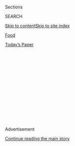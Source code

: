 <div id="app">

<div>

<div>

<div>

<div class="NYTAppHideMasthead css-1q2w90k e1suatyy0">

<div class="section css-ui9rw0 e1suatyy2">

<div class="css-eph4ug er09x8g0">

<div class="css-6n7j50">

</div>

<span class="css-1dv1kvn">Sections</span>

<div class="css-10488qs">

<span class="css-1dv1kvn">SEARCH</span>

</div>

[Skip to content](#site-content)[Skip to site
index](#site-index)

</div>

<div id="masthead-section-label" class="css-1wr3we4 eaxe0e00">

[Food](https://www.nytimes3xbfgragh.onion/section/food)

</div>

<div class="css-10698na e1huz5gh0">

</div>

</div>

<div id="masthead-bar-one" class="section hasLinks css-15hmgas e1csuq9d3">

<div class="css-uqyvli e1csuq9d0">

</div>

<div class="css-1uqjmks e1csuq9d1">

</div>

<div class="css-9e9ivx">

[](https://myaccount.nytimes3xbfgragh.onion/auth/login?response_type=cookie&client_id=vi)

</div>

<div class="css-1bvtpon e1csuq9d2">

[Today’s
Paper](https://www.nytimes3xbfgragh.onion/section/todayspaper)

</div>

</div>

</div>

</div>

<div data-aria-hidden="false">

<div id="site-content" data-role="main">

<div>

<div class="css-1aor85t" style="opacity:0.000000001;z-index:-1;visibility:hidden">

<div class="css-1hqnpie">

<div class="css-epjblv">

<span class="css-17xtcya">[Food](/section/food)</span><span class="css-x15j1o">|</span><span class="css-fwqvlz">In
Queens, Kimchi Is Just the
Start</span>

</div>

<div class="css-k008qs">

<div class="css-1iwv8en">

<span class="css-18z7m18"></span>

<div>

</div>

</div>

<span class="css-1n6z4y">https://nyti.ms/1uV5oRU</span>

<div class="css-1705lsu">

<div class="css-4xjgmj">

<div class="css-4skfbu" data-role="toolbar" data-aria-label="Social Media Share buttons, Save button, and Comments Panel with current comment count" data-testid="share-tools">

  - 
  - 
  - 
  - 
    
    <div class="css-6n7j50">
    
    </div>

  - 
  - 

</div>

</div>

</div>

</div>

</div>

</div>

<div class="css-13pd83m">

</div>

<div id="top-wrapper" class="css-1sy8kpn">

<div id="top-slug" class="css-l9onyx">

Advertisement

</div>

[Continue reading the main
story](#after-top)

<div class="ad top-wrapper" style="text-align:center;height:100%;display:block;min-height:250px">

<div id="top" class="place-ad" data-position="top" data-size-key="top">

</div>

</div>

<div id="after-top">

</div>

</div>

<div id="sponsor-wrapper" class="css-1hyfx7x">

<div id="sponsor-slug" class="css-19vbshk">

Supported by

</div>

[Continue reading the main
story](#after-sponsor)

<div id="sponsor" class="ad sponsor-wrapper" style="text-align:center;height:100%;display:block">

</div>

<div id="after-sponsor">

</div>

</div>

Critic’s
Notebook

<div class="css-1vkm6nb ehdk2mb0">

# In Queens, Kimchi Is Just the Start

</div>

<div class="css-11hetc6 sizeMedium">

<div class="css-c955wn" data-role="region" data-aria-label="Slideshow of New York’s Kimchi Belt">

<div class="css-1r9a6mz">

<div class="css-jnx78g">

<div class="css-1dv1kvn">

Slide 1 of 31
<span id="SW1hZ2U6bnl0Oi8vaW1hZ2UvMDFhMjI4NGEtOGM1MC01OGFiLTk4ZTItM2NhNmY1YTFmNzgw-0"></span>

</div>

<span class="css-g89h0y" data-aria-hidden="true"><span class="css-1gurbbl" data-amp-bind-class="[&#39;css-1gurbbl&#39;, &#39;css-1gurbbl&#39;][+undefined % 2]" data-amp-bind-text="+undefined + 1" data-testid="slideshow-inline--counter-cur">1</span><span>/</span><span data-testid="slideshow-inline--counter-total">31</span></span>

</div>

<div class="css-10gezm4">

</div>

<div class="css-r6z5ec" style="position:relative">

<div class="css-1ctlbr7">

<div class="css-14e0s5u">

<div class="css-10gyqb e1wuipb50">

</div>

<div class="css-1ms7lv3 e1wuipb50">

</div>

<div class="css-1ms7lv3 e1wuipb50">

</div>

<div class="css-1ms7lv3 e1wuipb50">

</div>

<div class="css-1ms7lv3 e1wuipb50">

</div>

<div class="css-1ms7lv3 e1wuipb50">

</div>

<div class="css-1ms7lv3 e1wuipb50">

</div>

<div class="css-1ms7lv3 e1wuipb50">

</div>

<div class="css-1ms7lv3 e1wuipb50">

</div>

<div class="css-1ms7lv3 e1wuipb50">

</div>

<div class="css-1ms7lv3 e1wuipb50">

</div>

<div class="css-1ms7lv3 e1wuipb50">

</div>

<div class="css-1ms7lv3 e1wuipb50">

</div>

<div class="css-1ms7lv3 e1wuipb50">

</div>

<div class="css-1ms7lv3 e1wuipb50">

</div>

<div class="css-1ms7lv3 e1wuipb50">

</div>

<div class="css-1ms7lv3 e1wuipb50">

</div>

<div class="css-1ms7lv3 e1wuipb50">

</div>

<div class="css-1ms7lv3 e1wuipb50">

</div>

<div class="css-1ms7lv3 e1wuipb50">

</div>

<div class="css-1ms7lv3 e1wuipb50">

</div>

<div class="css-1ms7lv3 e1wuipb50">

</div>

<div class="css-1ms7lv3 e1wuipb50">

</div>

<div class="css-1ms7lv3 e1wuipb50">

</div>

<div class="css-1ms7lv3 e1wuipb50">

</div>

<div class="css-1ms7lv3 e1wuipb50">

</div>

<div class="css-1ms7lv3 e1wuipb50">

</div>

<div class="css-1ms7lv3 e1wuipb50">

</div>

<div class="css-1ms7lv3 e1wuipb50">

</div>

<div class="css-1ms7lv3 e1wuipb50">

</div>

<div class="css-1ms7lv3 e1wuipb50">

</div>

</div>

<div class="css-500tfg">

</div>

</div>

<div class="css-1m2gac3">

<span class="css-ti7mx e13ogyst0"></span>

For people who don’t speak Korean, language isn’t the main barrier to
eating well in Queens. The greater challenge is figuring out where to go
for which foods. Here, raw fluke at Bada
Story.

<span class="css-cnj6d5 e1z0qqy90" itemprop="copyrightHolder"><span class="css-1ly73wi e1tej78p0">Credit...</span><span>Evan
Sung for The New York Times</span></span>

</div>

</div>

</div>

  - ![<span class="css-ti7mx e13ogyst0"></span> ¶ For people who don’t
    speak Korean, language isn’t the main barrier to eating well in
    Queens. The greater challenge is figuring out where to go for which
    foods. Here, raw fluke at Bada Story. ¶
    <span class="css-cnj6d5 e1z0qqy90" itemprop="copyrightHolder"><span class="css-1ly73wi e1tej78p0">Credit...</span><span>Evan
    Sung for The New York
    Times</span></span>](https://static01.graylady3jvrrxbe.onion/images/2014/12/17/dining/20141217-KOREAN-slide-HPAB/20141217-KOREAN-slide-HPAB-superJumbo.jpg)

  - ![<span class="css-ti7mx e13ogyst0"></span> ¶ When Koreans go out
    for a meal, they tend to first decide what they’re going to eat,
    then choose a restaurant that does it especially well. ¶
    <span class="css-cnj6d5 e1z0qqy90" itemprop="copyrightHolder"><span class="css-1ly73wi e1tej78p0">Credit...</span><span>Evan
    Sung for The New York
    Times</span></span>](https://static01.graylady3jvrrxbe.onion/images/2014/12/17/dining/20141217-KOREAN-slide-QFSZ/20141217-KOREAN-slide-QFSZ-superJumbo.jpg)

  - ![<span class="css-ti7mx e13ogyst0"></span> ¶ Called chicken gyoza,
    these wings at Debasaki are boned-out and filled with kimchi,
    chopped shrimp or other stuffings you would normally find in a
    dumpling. ¶
    <span class="css-cnj6d5 e1z0qqy90" itemprop="copyrightHolder"><span class="css-1ly73wi e1tej78p0">Credit...</span><span>Evan
    Sung for The New York
    Times</span></span>](https://static01.graylady3jvrrxbe.onion/images/2014/12/17/dining/20141217-KOREAN-slide-EUKH/20141217-KOREAN-slide-EUKH-superJumbo.jpg)

  - ![<span class="css-ti7mx e13ogyst0"></span> ¶ The servers at Mapo
    Korean BBQ snip the kalbi, which allows the short rib to curl in the
    heat waves until the edges go black. ¶
    <span class="css-cnj6d5 e1z0qqy90" itemprop="copyrightHolder"><span class="css-1ly73wi e1tej78p0">Credit...</span><span>Evan
    Sung for The New York
    Times</span></span>](https://static01.graylady3jvrrxbe.onion/images/2014/12/17/dining/20141217-KOREAN-slide-M2S2/20141217-KOREAN-slide-M2S2-superJumbo.jpg)

  - ![<span class="css-ti7mx e13ogyst0"></span> ¶ The deeply slashed
    slabs of Black Angus short rib, marinated into an unmistakable
    tenderness, are stretched inches above the coals for a long time at
    Mapo Korean BBQ. ¶
    <span class="css-cnj6d5 e1z0qqy90" itemprop="copyrightHolder"><span class="css-1ly73wi e1tej78p0">Credit...</span><span>Evan
    Sung for The New York
    Times</span></span>](https://static01.graylady3jvrrxbe.onion/images/2014/12/17/dining/20141217-KOREAN-slide-Q3YN/20141217-KOREAN-slide-Q3YN-superJumbo.jpg)

  - ![<span class="css-ti7mx e13ogyst0"></span> ¶ Samgyupsal, or
    barbecued pork belly, comes in four forms at Han Joo Chik Naeng Myun
    & BBQ: unseasoned thin slices that crisp up, fatter ones that stay
    meaty, strips rubbed with green tea and others marinated in red
    soybean paste. ¶
    <span class="css-cnj6d5 e1z0qqy90" itemprop="copyrightHolder"><span class="css-1ly73wi e1tej78p0">Credit...</span><span>Evan
    Sung for The New York
    Times</span></span>](https://static01.graylady3jvrrxbe.onion/images/2014/12/17/dining/20141217-KOREAN-slide-WUXD/20141217-KOREAN-slide-WUXD-superJumbo.jpg)

  - ![<span class="css-ti7mx e13ogyst0"></span> ¶ The heat source at Han
    Joo is a flat slab of crystal. ¶
    <span class="css-cnj6d5 e1z0qqy90" itemprop="copyrightHolder"><span class="css-1ly73wi e1tej78p0">Credit...</span><span>Evan
    Sung for The New York
    Times</span></span>](https://static01.graylady3jvrrxbe.onion/images/2014/12/17/dining/20141217-KOREAN-slide-4O7B/20141217-KOREAN-slide-4O7B-superJumbo.jpg)

  - ![<span class="css-ti7mx e13ogyst0"></span> ¶ The quality of the
    meat makes the difference at Han Joo. ¶
    <span class="css-cnj6d5 e1z0qqy90" itemprop="copyrightHolder"><span class="css-1ly73wi e1tej78p0">Credit...</span><span>Evan
    Sung for The New York
    Times</span></span>](https://static01.graylady3jvrrxbe.onion/images/2014/12/17/dining/20141217-KOREAN-slide-KY0U/20141217-KOREAN-slide-KY0U-superJumbo.jpg)

  - ![<span class="css-ti7mx e13ogyst0"></span> ¶ The sauce at Han Joo
    is a standard spicy soybean paste. ¶
    <span class="css-cnj6d5 e1z0qqy90" itemprop="copyrightHolder"><span class="css-1ly73wi e1tej78p0">Credit...</span><span>Evan
    Sung for The New York
    Times</span></span>](https://static01.graylady3jvrrxbe.onion/images/2014/12/17/dining/20141217-KOREAN-slide-6PU5/20141217-KOREAN-slide-6PU5-superJumbo.jpg)

  - ![<span class="css-ti7mx e13ogyst0"></span> ¶ Keum Sung Food on
    149th Place, where the specialty is the ice-cold soup naeng myun. ¶
    <span class="css-cnj6d5 e1z0qqy90" itemprop="copyrightHolder"><span class="css-1ly73wi e1tej78p0">Credit...</span><span>Evan
    Sung for The New York
    Times</span></span>](https://static01.graylady3jvrrxbe.onion/images/2014/12/17/dining/20141217-KOREAN-slide-80I6/20141217-KOREAN-slide-80I6-superJumbo.jpg)

  - ![<span class="css-ti7mx e13ogyst0"></span> ¶ A few snips of the
    scissors make these fantastically long, thin noodles easier to eat,
    but may shorten your life, tradition says. ¶
    <span class="css-cnj6d5 e1z0qqy90" itemprop="copyrightHolder"><span class="css-1ly73wi e1tej78p0">Credit...</span><span>Evan
    Sung for The New York
    Times</span></span>](https://static01.graylady3jvrrxbe.onion/images/2014/12/17/dining/20141217-KOREAN-slide-SLCI/20141217-KOREAN-slide-SLCI-superJumbo.jpg)

  - ![<span class="css-ti7mx e13ogyst0"></span> ¶ Naeng myun is so
    ferociously cold that ice shards shimmer on the surface of the
    broth. ¶
    <span class="css-cnj6d5 e1z0qqy90" itemprop="copyrightHolder"><span class="css-1ly73wi e1tej78p0">Credit...</span><span>Evan
    Sung for The New York
    Times</span></span>](https://static01.graylady3jvrrxbe.onion/images/2014/12/17/dining/20141217-KOREAN-slide-Y6CO/20141217-KOREAN-slide-Y6CO-superJumbo.jpg)

  - ![<span class="css-ti7mx e13ogyst0"></span> ¶ Hand-pulled noodles at
    Mat Baram, on Northern Boulevard. ¶
    <span class="css-cnj6d5 e1z0qqy90" itemprop="copyrightHolder"><span class="css-1ly73wi e1tej78p0">Credit...</span><span>Evan
    Sung for The New York
    Times</span></span>](https://static01.graylady3jvrrxbe.onion/images/2014/12/17/dining/20141217-KOREAN-slide-ABIG/20141217-KOREAN-slide-ABIG-superJumbo.jpg)

  - ![<span class="css-ti7mx e13ogyst0"></span> ¶ In the cartoon mural
    advertising Kang Ho Dong Baekjeong, the man dressed as the Statue of
    Liberty clutching a raw steak instead of a tablet is the owner, Kang
    Ho-dong. ¶
    <span class="css-cnj6d5 e1z0qqy90" itemprop="copyrightHolder"><span class="css-1ly73wi e1tej78p0">Credit...</span><span>Evan
    Sung for The New York
    Times</span></span>](https://static01.graylady3jvrrxbe.onion/images/2014/12/17/dining/20141217-KOREAN-slide-DRI2/20141217-KOREAN-slide-DRI2-superJumbo.jpg)

  - ![<span class="css-ti7mx e13ogyst0"></span> ¶ A South Korean
    wrestling champion, Mr. Kang retired from the ring and reinvented
    himself as a comedian, variety-show host and global barbecue
    magnate. ¶
    <span class="css-cnj6d5 e1z0qqy90" itemprop="copyrightHolder"><span class="css-1ly73wi e1tej78p0">Credit...</span><span>Evan
    Sung for The New York
    Times</span></span>](https://static01.graylady3jvrrxbe.onion/images/2014/12/17/dining/20141217-KOREAN-slide-OT9H/20141217-KOREAN-slide-OT9H-superJumbo.jpg)

  - ![<span class="css-ti7mx e13ogyst0"></span> ¶ The standout is the
    pork collar in a sweet soy marinade, like kalbi made from a pig. ¶
    <span class="css-cnj6d5 e1z0qqy90" itemprop="copyrightHolder"><span class="css-1ly73wi e1tej78p0">Credit...</span><span>Evan
    Sung for The New York
    Times</span></span>](https://static01.graylady3jvrrxbe.onion/images/2014/12/17/dining/20141217-KOREAN-slide-K16R/20141217-KOREAN-slide-K16R-superJumbo.jpg)

  - ![<span class="css-ti7mx e13ogyst0"></span> ¶ The banchan are
    somewhat skimpy, but in compensation there are beaten eggs and corn
    mixed with grated cheese that cook in long canals, basted by fat
    that runs from the grill. ¶
    <span class="css-cnj6d5 e1z0qqy90" itemprop="copyrightHolder"><span class="css-1ly73wi e1tej78p0">Credit...</span><span>Evan
    Sung for The New York
    Times</span></span>](https://static01.graylady3jvrrxbe.onion/images/2014/12/17/dining/20141217-KOREAN-slide-OAZ3/20141217-KOREAN-slide-OAZ3-superJumbo.jpg)

  - ![<span class="css-ti7mx e13ogyst0"></span> ¶ Every night is a party
    at many Korean restaurants in Queens, and you rarely see anyone
    eating alone. You do at Bonjuk, though. ¶
    <span class="css-cnj6d5 e1z0qqy90" itemprop="copyrightHolder"><span class="css-1ly73wi e1tej78p0">Credit...</span><span>Evan
    Sung for The New York
    Times</span></span>](https://static01.graylady3jvrrxbe.onion/images/2014/12/17/dining/20141217-KOREAN-slide-2JKX/20141217-KOREAN-slide-2JKX-superJumbo.jpg)

  - ![<span class="css-ti7mx e13ogyst0"></span> ¶ Bonjuk’s
    ginseng-chicken juk, or rice porridge, tastes as if a worried
    grandmother had fussed over it all day. ¶
    <span class="css-cnj6d5 e1z0qqy90" itemprop="copyrightHolder"><span class="css-1ly73wi e1tej78p0">Credit...</span><span>Evan
    Sung for The New York
    Times</span></span>](https://static01.graylady3jvrrxbe.onion/images/2014/12/17/dining/20141217-KOREAN-slide-XUPA/20141217-KOREAN-slide-XUPA-superJumbo.jpg)

  - ![<span class="css-ti7mx e13ogyst0"></span> ¶ Kamjatang or spicy
    pork stew is the specialty at Geo Si Gi. ¶
    <span class="css-cnj6d5 e1z0qqy90" itemprop="copyrightHolder"><span class="css-1ly73wi e1tej78p0">Credit...</span><span>Evan
    Sung for The New York
    Times</span></span>](https://static01.graylady3jvrrxbe.onion/images/2014/12/17/dining/20141217-KOREAN-slide-NAZP/20141217-KOREAN-slide-NAZP-superJumbo.jpg)

  - ![<span class="css-ti7mx e13ogyst0"></span> ¶ There are six
    kamjatangs on the menu with varying spice levels and extras (one
    go-for-broke version incorporates raw octopus, shrimp and
    green-lipped mussels that cook in the stew). ¶
    <span class="css-cnj6d5 e1z0qqy90" itemprop="copyrightHolder"><span class="css-1ly73wi e1tej78p0">Credit...</span><span>Evan
    Sung for The New York
    Times</span></span>](https://static01.graylady3jvrrxbe.onion/images/2014/12/17/dining/20141217-KOREAN-slide-67BN/20141217-KOREAN-slide-67BN-superJumbo.jpg)

  - ![<span class="css-ti7mx e13ogyst0"></span> ¶ The broth has a
    rounded sweetness and a many-layered depth that soaks into the fat
    noodles at the bottom of the pot. ¶
    <span class="css-cnj6d5 e1z0qqy90" itemprop="copyrightHolder"><span class="css-1ly73wi e1tej78p0">Credit...</span><span>Evan
    Sung for The New York
    Times</span></span>](https://static01.graylady3jvrrxbe.onion/images/2014/12/17/dining/20141217-KOREAN-slide-QZPF/20141217-KOREAN-slide-QZPF-superJumbo.jpg)

  - ![<span class="css-ti7mx e13ogyst0"></span> ¶ Korean fried chicken
    at Mad for Chicken. ¶
    <span class="css-cnj6d5 e1z0qqy90" itemprop="copyrightHolder"><span class="css-1ly73wi e1tej78p0">Credit...</span><span>Evan
    Sung for The New York
    Times</span></span>](https://static01.graylady3jvrrxbe.onion/images/2014/12/17/dining/20141217-KOREAN-slide-9EYJ/20141217-KOREAN-slide-9EYJ-superJumbo.jpg)

  - ![<span class="css-ti7mx e13ogyst0"></span> ¶ At Bada Story, raw
    seafood or hwe is the specialty. ¶
    <span class="css-cnj6d5 e1z0qqy90" itemprop="copyrightHolder"><span class="css-1ly73wi e1tej78p0">Credit...</span><span>Evan
    Sung for The New York
    Times</span></span>](https://static01.graylady3jvrrxbe.onion/images/2014/12/17/dining/20141217-KOREAN-slide-T26A/20141217-KOREAN-slide-T26A-superJumbo.jpg)

  - ![<span class="css-ti7mx e13ogyst0"></span> ¶ Slices of fluke,
    draped over frosty ceramic cups to keep them firm, are arranged as
    they were on the skeleton, with the lightly crunchy hard-working
    muscles around the fins showcased at the edge of the platter. ¶
    <span class="css-cnj6d5 e1z0qqy90" itemprop="copyrightHolder"><span class="css-1ly73wi e1tej78p0">Credit...</span><span>Evan
    Sung for The New York
    Times</span></span>](https://static01.graylady3jvrrxbe.onion/images/2014/12/17/dining/20141217-KOREAN-slide-EQ6T/20141217-KOREAN-slide-EQ6T-superJumbo.jpg)

  - ![<span class="css-ti7mx e13ogyst0"></span> ¶ Imported Korean fluke
    in the restaurant’s kitchen-side pool, which also holds sea worms
    and flounder. ¶
    <span class="css-cnj6d5 e1z0qqy90" itemprop="copyrightHolder"><span class="css-1ly73wi e1tej78p0">Credit...</span><span>Evan
    Sung for The New York
    Times</span></span>](https://static01.graylady3jvrrxbe.onion/images/2014/12/17/dining/20141217-KOREAN-slide-229J/20141217-KOREAN-slide-229J-superJumbo.jpg)

  - ![<span class="css-ti7mx e13ogyst0"></span> ¶ Black goat at Bangane.
    ¶
    <span class="css-cnj6d5 e1z0qqy90" itemprop="copyrightHolder"><span class="css-1ly73wi e1tej78p0">Credit...</span><span>Evan
    Sung for The New York
    Times</span></span>](https://static01.graylady3jvrrxbe.onion/images/2014/12/17/dining/20141217-KOREAN-slide-W8UX/20141217-KOREAN-slide-W8UX-superJumbo.jpg)

  - ![<span class="css-ti7mx e13ogyst0"></span> ¶ The patrons of Bangane
    have goatish vigor on their minds. “Korean people eat it when they
    want to make babies,” a server said. ¶
    <span class="css-cnj6d5 e1z0qqy90" itemprop="copyrightHolder"><span class="css-1ly73wi e1tej78p0">Credit...</span><span>Evan
    Sung for The New York
    Times</span></span>](https://static01.graylady3jvrrxbe.onion/images/2014/12/17/dining/20141217-KOREAN-slide-LYPE/20141217-KOREAN-slide-LYPE-superJumbo.jpg)

  - ![<span class="css-ti7mx e13ogyst0"></span> ¶ To Soc Chon in
    Bayside, where the blood sausage soondae is what to order. ¶
    <span class="css-cnj6d5 e1z0qqy90" itemprop="copyrightHolder"><span class="css-1ly73wi e1tej78p0">Credit...</span><span>Evan
    Sung for The New York
    Times</span></span>](https://static01.graylady3jvrrxbe.onion/images/2014/12/17/dining/20141217-KOREAN-slide-F9CX/20141217-KOREAN-slide-F9CX-superJumbo.jpg)

  - ![<span class="css-ti7mx e13ogyst0"></span> ¶ To Soc Chon’s sausage
    is filled mostly with vermicelli, to which the blood adds its rich
    seasoning. ¶
    <span class="css-cnj6d5 e1z0qqy90" itemprop="copyrightHolder"><span class="css-1ly73wi e1tej78p0">Credit...</span><span>Evan
    Sung for The New York
    Times</span></span>](https://static01.graylady3jvrrxbe.onion/images/2014/12/17/dining/20141217-KOREAN-slide-AYDA/20141217-KOREAN-slide-AYDA-superJumbo.jpg)

  - ![<span class="css-ti7mx e13ogyst0"></span> ¶ You can snack on a
    plate, dipping pieces in chile salt, and still have an appetite for
    the main course, an innards soup with scraps of pigs’ ears and
    tongue. ¶
    <span class="css-cnj6d5 e1z0qqy90" itemprop="copyrightHolder"><span class="css-1ly73wi e1tej78p0">Credit...</span><span>Evan
    Sung for The New York
    Times</span></span>](https://static01.graylady3jvrrxbe.onion/images/2014/12/17/dining/20141217-KOREAN-slide-00QX/20141217-KOREAN-slide-00QX-superJumbo.jpg)

</div>

</div>

<div class="css-12442hm">

</div>

<div class="css-xt80pu e12qa4dv0">

<div class="css-18e8msd">

<div class="css-vp77d3 epjyd6m0">

<div class="css-1baulvz">

By [<span class="css-1baulvz last-byline" itemprop="name">Pete
Wells</span>](http://www.nytimes3xbfgragh.onion/by/pete-wells)

</div>

</div>

  - Dec. 16,
    2014

  - 
    
    <div class="css-4xjgmj">
    
    <div class="css-d8bdto" data-role="toolbar" data-aria-label="Social Media Share buttons, Save button, and Comments Panel with current comment count" data-testid="share-tools">
    
      - 
      - 
      - 
      - 
        
        <div class="css-6n7j50">
        
        </div>
    
      - 
      - 
    
    </div>
    
    </div>

</div>

</div>

<div class="section meteredContent css-1r7ky0e" name="articleBody" itemprop="articleBody">

<div class="css-1fanzo5 StoryBodyCompanionColumn">

<div class="css-53u6y8">

We can blame the IRT. The [No.
7](http://www.nycsubway.org/wiki/IRT_Flushing_Line "web link") train was
never meant to end at Main Street in Flushing. If the Interborough Rapid
Transit Company had followed through on plans to extend it, then all the
remarkable Korean food of Queens might be as famous as the dosas of
Jackson Heights, the tamales of Corona, the som tums of Elmhurst.

But the last stop on the Flushing Local line is just the beginning of
the Korean strip. It stretches east for about five more miles, following
the Long Island Rail Road tracks and Northern Boulevard all the way into
Nassau County. There are hundreds of restaurants in Murray Hill,
Auburndale, Bayside and beyond, serving famous Korean dishes and obscure
ones: beef barbecue and blood sausage; wheat noodles in deep steaming
bowls and arrowroot noodles in broth chilled with ice crystals; tofu
casseroles and live octopus; Korean-Chinese restaurants and
Korean-French bakeries; beery pubs and studious espresso bars; chicken
fried in a shattering crust of rice flour and chicken boiled whole with
ginseng.

The Queens kimchi belt has got to be the least explored, discussed and
celebrated of the city’s great ethnic-food districts. For variety of
dishes and excellence of cooking, the only areas that compete are the
Japanese clusters in the East Village and the East 40s or the city’s
three Chinatowns. Koreatown in the West 30s, which was once strong,
doesn’t even get on the scoreboard.

“I believe that right now, Queens is the closest you can come to
authentic Korean food,” said Hooni Kim, the chef of
[Danji](http://www.nytimes3xbfgragh.onion/2011/08/17/dining/reviews/danji-manhattan-restaurant-review.html?pagewanted=all&module=Search&mabReward=relbias%3Ar%2C&#123;%221%22%3A%22RI%3A10%22&#125;&_r=0)
and
[Hanjan](http://www.nytimes3xbfgragh.onion/2013/04/03/dining/reviews/restaurant-review-hanjan-in-manhattan.html?pagewanted=all&module=Search&mabReward=relbias%3Ar%2C&#123;%221%22%3A%22RI%3A10%22&#125;)
in Manhattan and a frequent prowler of Northern Boulevard. Unlike the
restaurants on 32nd Street in Manhattan, Mr. Kim said, “the kitchens
actually cook for Koreans.” And while there are excellent Korean places
in and around Fort Lee, N.J., some of which have sibling branches in
Queens, Mr. Kim said the flavors along Northern Boulevard are closer to
what he has tasted on his trips to South Korea.

</div>

</div>

<div class="css-1fanzo5 StoryBodyCompanionColumn">

<div class="css-53u6y8">

“A lot of the restaurants in Queens are opened by first-generation
people, who know what’s being served in Korea now,” he said.

For people who don’t speak Korean, language isn’t the main barrier to
eating well in this part of town. The greater challenge is figuring out
where to go for which foods. When Koreans go out for a meal, they tend
to first decide what they’re going to eat, then choose a restaurant that
does it especially well.

If you don’t know what the house specialty is when you arrive, menus may
not help. Take the hub of restaurants around the Murray Hill station on
the Long Island Rail Road, as good a place as any to start. People in
the know would head to Mapo Korean BBQ if they were in the mood for
marinated short-ribs, or kalbi.

“Unfortunately, they have another 80 things on the menu to distract
somebody who doesn’t know,” Mr. Kim said.

Signs can be misleading, too. Next door to Mapo is Han Joo Chik Naeng
Myun & BBQ. From the name outside, you may think it specializes in the
cold noodles called naeng myun. But no, everybody comes here for
barbecued pork belly. For naeng myun, look across the street for Keum
Sung Food. There is a green duck on the awning; ignore it. If it’s duck
you want, then your destination should be Sura Chung, around the corner.

</div>

</div>

<div class="css-1fanzo5 StoryBodyCompanionColumn">

<div class="css-53u6y8">

I followed the lead of the locals. Rather than taking the full measure
of a menu, as a restaurant critic normally would, I zeroed in on one or
two specialties. I compared them with other competing versions nearby. I
would taste all the claimants on the same day when I could, although I
had to break my fried-chicken safari into two trips.

The short list that follows gives some of my favorite places in the area
broken down by specialty. (Most are in the Flushing neighborhoods of
Murray Hill and Auburndale.) I have a lot of work left to do. I could
never get excited about any version I found of jajangmyeon, the
Chinese-derived noodles in black bean sauce. I am still on the hunt for
argument-ending mandoo and kimbap as well. Consider this both a
beginner’s guide and a first shot in a straphanger’s campaign: When
the Second Avenue subway is done, let’s get back to work on the 7.

1\. **Debasaki**

33-67 Farrington Street (35th Avenue), 718-886-6878

Chicken gyoza (stuffed wings)

When your head fills with visions of drumsticks lined up like the
Rockettes, this cavernous pub is not the place for you. A specialist
among Korean chicken establishments, it fries only wings. Most are very
good, but the stuffed wings earn Debasaki its pin on the map. Called
chicken gyoza, they are boned out and filled with kimchi, chopped shrimp
or other stuffings you would normally find in a dumpling. You hold them
by the wing tips until they are cool enough to eat. The décor
successfully combines birch tree trunks with Korean pop videos.

**2. Mapo Korean BBQ**

149-24 41st Road (149th Place),718-886-8292

Kalbi (marinated short-rib)

Glowing charcoal, handled by tongs, is deposited inside a grill carved
into tables of cherry-red composite stone. Then deeply slashed slabs of
Black Angus short rib, marinated into an unmistakable tenderness, are
stretched inches above the coals for a long time. A server appears with
scissors to snip the meat into rough squares, leaving them to curl in
the heat waves until the edges go black. This is how Mapo BBQ makes
kalbi, and I don’t know another charcoal-grilled steak in New York that
can match it. Don’t get so involved in making short-rib lettuce wraps
that you forget to grill the rib itself; there’s good meat on that bone.

**3. Han Joo Chik Naeng Myun & BBQ,**

41-06 149th Place (41st Avenue) 718-359-6888

Samgyupsal (barbecued pork belly)

The Queens crown for best barbecued pork belly, called samgyupsal,
nearly went to Tong Sam Gyup Gui, a small spot a few miles east where
the meat cooks on top of a traditional ridged metal dome so that the fat
trickles down into sizzling kimchi and bean sprouts, and where you swipe
the belly in a superb tonkatsu sauce augmented with mystery ingredients.
The heat source at Han Joo is a flat slab of crystal, the sauce a
standard spicy soybean paste. Nearly everything else is superior,
though, from the banchan to the belly itself, which comes in four forms:
unseasoned thin slices that crisp up, fatter ones that stay meaty,
strips rubbed with green tea and others marinated in red bean paste. The
meat makes the
difference*.*

</div>

</div>

<div class="css-1sngw6j">

[](https://www.nytimes3xbfgragh.onion/interactive/2014/12/16/dining/koreamap.html)

<div class="css-1eoytci">

![](https://static01.graylady3jvrrxbe.onion/images/2014/12/16/dining/koreamap-1418760479438/koreamap-1418760479438-videoLarge.jpg)

</div>

<div class="css-1rha1bf">

## Pete Wells’s Choices for Korean Dishes in Queens

From the hundreds of Korean restaurants in and near Flushing, Queens,
Pete Wells chose a dozen that do particular dishes particularly well.

</div>

</div>

<div class="css-1fanzo5 StoryBodyCompanionColumn">

<div class="css-53u6y8">

**4. Keum Sung Food**

40-07 149th Place (Roosevelt Avenue), 718-539-4596

Naeng myun (cold noodles)

“My stomach feels so cold, my teeth feel so cold,” begins a [hit Korean
song](https://www.youtube.com/watch?v=0zGDQ9r36p4) that compares running
into an old summertime fling to eating chilled noodle soup. The dish
that gave its name to the tune, naeng myun, is so ferociously cold that
ice shards shimmer on the surface of the broth.

</div>

</div>

<div class="css-1fanzo5 StoryBodyCompanionColumn">

<div class="css-53u6y8">

Several decisions must be made. First, do you want noodles made from
buckwheat (momil) or arrowroot (chik)? Choose arrowroot for a texture
that’s unlike anything else, extremely elastic but not rubbery. These
noodles won’t surrender to your teeth right away. Second, cut or uncut?
A few snips of the scissors make these fantastically long, thin noodles
easier to eat, but may shorten your life, tradition says. Arrowroot
noodles are all about the texture; flavor comes from the remarkably
clean-tasting and balanced beef broth, which you can adjust with hot
mustard and vinegar. For crunch and additional cooling power, there are
cucumbers and sliced Asian pears. Keum Sung’s version can make a New
York summer bearable, but it’s worth noting that in Korea, naeng myun
never really goes out of season.

**5. Mat Baram**

150-40 Northern Boulevard (150th Street), 718-460-2535

Kalguksu and sujebi (fresh noodles)

There are those Korean dishes that challenge you to combat and those
that knit up the raveled sleeve of care. The impressively generous bowls
of steaming noodle soups at Mat Baram are the knitting type. The menu of
this simple restaurant, decorated with black horsehair hats and bamboo
pipes, is simple, complicated only by the choice of noodle. The long,
thin ones, kalguksu, are for slurping. The lightly firm squares, sujebi,
are from dough that is pulled by hand, then cut into pieces with a
knife; they are for chewing.

The chicken-ginseng soup is the most grandmotherly; with its cubes of
carrots it could almost pass for the American version, although the
broth is the milky white of a boiled-bone stock and not the familiar
translucent gold. The most distinctive, though, are the hand-torn
noodles made with green tea in a creamy, speckled sauce of ground
perilla seeds with anchovies, radishes and seaweed. The mild, nutty
taste responds well to a few spoonfuls of the fantastic hot sauce, made
in the kitchen from Thai chiles with tomatoes and pineapple.

**6. Kang Ho Dong Baekjeong**

152-12 Northern Boulevard (Murray Street),718-886-8645

Barbecued marinated pork collar

In the cartoon mural out front, the man dressed as the Statue of
Liberty, clutching a raw steak instead of a tablet, is Kang Ho-dong
himself. A South Korean wrestling champion, Mr. Kang retired from the
ring and reinvented himself as a comedian, variety-show host and global
barbecue magnate. (His latest Baekjeong opened in Manhattan this month.)
The banchan are somewhat skimpy, but in compensation there are beaten
eggs and corn mixed with grated cheese that cook in long canals, basted
by fat that runs from the grill. The meat is gorgeously marbled, but the
standout is the pork collar in a sweet soy marinade, like kalbi made
from a pig. Condiments are provided, including an intriguing proprietary
sauce, but this cut doesn’t need them.

</div>

</div>

<div class="css-1fanzo5 StoryBodyCompanionColumn">

<div class="css-53u6y8">

**7. Bonjuk**

152-26 Northern Boulevard (153rd Street), 718-939-5868

Juk (savory rice porridge)

Every night is a party at many Korean restaurants in Queens, and you
rarely see anyone eating alone. You do at Bonjuk, though. This is where
you go when you stayed at the party too long. The dining room is spare
and calming, like a teahouse inside a spa. A sonata for violin and piano
played softly one recent night. “Well Being Slow Food,” reads a sign on
the wall. The slow food in question is juk, usually described as rice
porridge, although porridge sounds like punishment while juk should
taste like a reward, or at least a consolation prize. The flavor of the
juk with mushrooms and oysters was a bit undeveloped, but the
ginseng-chicken variety tasted as if a worried grandmother had fussed
over it all day. The intensely good octopus-kimchi juk is for those days
when nothing will restore you but spicy heat.

**8. Geo Si Gi**

152-28 Northern Boulevard (153rd Street), 718-888-0001

Kamja tang (spicy pork stew)

A sign in Korean tells the story of the dish nearly everybody orders at
Geo Si Gi, hunks of braised pork loin half-submerged like icebergs in a
fiery-red broth bubbling over a gas burner. It’s called kamja tang,
sometimes described as potato stew, although a server insisted that a
more accurate translation was “very tender meat stew.” Very, very tender
it is, barely hanging on to its shaft of backbone. There are six kamja
tangs on the menu with varying spice levels and extras (one go-for-broke
version incorporates raw octopus, shrimp and green-lipped mussels that
cook in the stew). The broth has a rounded sweetness and a many-layered
depth that soaks into the fat noodles at the bottom of the pot.

**9. Mad for Chicken**

157-18 Northern Boulevard (158th Street), 718-321-3818

Fried chicken

Of the half-dozen or so fried chicken dispensaries along and off
Northern Boulevard, Mad for Chicken is the liveliest, a self-described
“Korean gastro pub” with hockey and football on TV, American rock and
pop on the speakers, macrobrews on tap and a menu that is what TGI
Friday’s would serve if it were taken over by a 25-year-old Korean
hipster. (Should you be struck with a midnight craving for poutine with
corn, Mad for Chicken awaits you.) It also has my favorite chicken; a
puffed-up golden shell hovers just above the flesh, and a spicy garlic
sauce that is a little more savory and less sugary than the
competitors’.

**10. Bada Story**

161-23 Crocheron Avenue (162nd Street),718-321-9555

Hwe (raw seafood)

The dry-ice fog slinking off each platter of raw fluke at Bada Story may
foreshadow the mist of confusion that will surround anybody who
approaches this restaurant’s specialty, hwe, with the idea that it is
Korean sashimi. By the time the Japanese showed up with their very
different take on raw seafood, Korea already had fixed ideas about the
subject. Crunch, chew and snap are prized over melting tenderness.
Instead of being dipped lightly in soy sauce, the sea creature in
question can be subjected to a barrage of fermented soybean paste,
salted sesame oil, vinegared chile paste, chopped jalapeños and garlic.

A Bada Story feast (bring a crowd) might start with some excellent fried
fingers of fish and a first-rate seafood pancake, then move on to a
tableau of marine life not seen on the sashimi special at your corner
sushi bar: chewy sea squirts with their wrinkled orange skin; strips of
sea cucumber that unfurl like streamers from your chopsticks but tense
up again when you bite down; sea worms that look like veins and taste
like not very much but have chewiness to spare. Then, in a swirl of
mist, arrives a whole imported Korean fluke that a few minutes ago was
lounging at the bottom of a pool by the kitchen. The slices, draped over
frosty ceramic cups to keep them firm, are arranged as they were on the
skeleton, with the lightly crunchy hard-working muscles around the fins
showcased at the edge of the platter.

**11. Bangane**

165-19 Northern Boulevard (165th Street),718-762-2799

Korean black goat

Posters of goats hang on the walls of Bangane, goats with rakishly wavy
black hair and an ambiguous twinkle in their eyes. The twinkle might
mean “follow me and learn the secret of my goatish vigor” or it might
mean “I want to eat your belt.” It’s hard to tell with goats.

The patrons of Bangane, though, have goatish vigor on their minds.
“Korean people eat it when they want to make babies,” a server said as
he brought out a steamer basket lined with garlic chives on which was
mounded enough boiled goat to fill a maternity ward. Dark and tender,
mild and lean, the meat may not immediately result in a procreative
mood. But the more you dunk it in chile paste mixed with crunchy perilla
seeds, the more of it you eat, the more energy you have for dunking and
eating. This is lucky because as soon as you say you have had enough
goat, the rest of it along with the chives and chile paste are tossed
into a pot set over a gas burner next to the table. Broth from the
kitchen is poured in and in no time the second course is ready:
black-goat soup. There is energy in this, too, combined with the
mind-focusing power of hot chiles and green perilla leaves. There is a
third course, goat fried rice stirred together while the soup comes to a
boil. But it is the first two dishes that send you into the night with
an ambiguous twinkle in your eyes.

</div>

</div>

<div class="css-1fanzo5 StoryBodyCompanionColumn">

<div class="css-53u6y8">

**12. To Soc Chon**

45-30 Bell Boulevard (45th Road), Bayside,347-408-4584

Soondae (blood sausage)

Early one winter night, a young couple having dinner in this bright,
colorful, 24-hour restaurant had brought along their small children,
ready for bed in flannel pajamas. In another neighborhood in another
city, they would have been in a Waffle House. But no Waffle House
currently offers soondae, the springy blood sausage that lures people to
To Soc Chon.

Its sausages are lighter than the dense, more blood-forward ones at
Byeoncheon, another soondae destination a couple of miles west. At To
Soc Chon the pork casings are filled mostly with vermicelli, to which
the blood adds its brooding, rich seasoning. You can snack on a plate,
dipping pieces in chile salt, and still have an appetite for the main
course, an innards soup. It looks milky and mysterious, with bits of pig
ears and tongues bobbing to the surface along with purplish lengths of
soondae. Then you stir in garlic chives, red chile paste and mashed
jalapeños, add chile salt to taste, and this cloudy bowl of boiled
bones, blood and innards tastes potent enough to ward off any illness,
including anemia.

</div>

</div>

</div>

<div>

</div>

<div>

</div>

<div>

</div>

<div>

<div id="bottom-wrapper" class="css-1ede5it">

<div id="bottom-slug" class="css-l9onyx">

Advertisement

</div>

[Continue reading the main
story](#after-bottom)

<div id="bottom" class="ad bottom-wrapper" style="text-align:center;height:100%;display:block;min-height:90px">

</div>

<div id="after-bottom">

</div>

</div>

</div>

</div>

</div>

## Site Index

<div>

</div>

## Site Information Navigation

  - [© <span>2020</span> <span>The New York Times
    Company</span>](https://help.nytimes3xbfgragh.onion/hc/en-us/articles/115014792127-Copyright-notice)

<!-- end list -->

  - [NYTCo](https://www.nytco.com/)
  - [Contact
    Us](https://help.nytimes3xbfgragh.onion/hc/en-us/articles/115015385887-Contact-Us)
  - [Work with us](https://www.nytco.com/careers/)
  - [Advertise](https://nytmediakit.com/)
  - [T Brand Studio](http://www.tbrandstudio.com/)
  - [Your Ad
    Choices](https://www.nytimes3xbfgragh.onion/privacy/cookie-policy#how-do-i-manage-trackers)
  - [Privacy](https://www.nytimes3xbfgragh.onion/privacy)
  - [Terms of
    Service](https://help.nytimes3xbfgragh.onion/hc/en-us/articles/115014893428-Terms-of-service)
  - [Terms of
    Sale](https://help.nytimes3xbfgragh.onion/hc/en-us/articles/115014893968-Terms-of-sale)
  - [Site
    Map](https://spiderbites.nytimes3xbfgragh.onion)
  - [Help](https://help.nytimes3xbfgragh.onion/hc/en-us)
  - [Subscriptions](https://www.nytimes3xbfgragh.onion/subscription?campaignId=37WXW)

</div>

</div>

</div>

</div>
